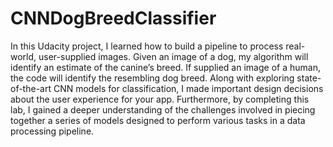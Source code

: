 # CNNDogBreedClassifier
In this Udacity project, I learned how to build a pipeline to process real-world, user-supplied images. Given an image of a dog, my algorithm will identify an estimate of the canine’s breed. If supplied an image of a human, the code will identify the resembling dog breed.
Along with exploring state-of-the-art CNN models for classification, I made important design decisions about the user experience for your app. Furthermore, by completing this lab, I gained a deeper understanding of the  challenges involved in piecing together a series of models designed to perform various tasks in a data processing pipeline. 
